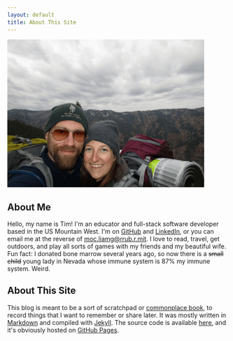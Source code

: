 ```yaml
---
layout: default
title: About This Site
---
```


<img class="center" src="/images/tim and katie.png" width="450" alt=""/>

## About Me  
Hello, my name is Tim! I'm an educator and full-stack software developer based in the US Mountain West. I'm on [GitHub](https://github.com/timburr1) and [LinkedIn](https://www.linkedin.com/in/timothy-burr-a39a8866), or you can email me at the reverse of moc.liamg@rrub.r.mit. I love to read, travel, get outdoors, and play all sorts of games with my friends and my beautiful wife. Fun fact: I donated bone marrow several years ago, so now there is a ~~small child~~ young lady in Nevada whose immune system is 87% my immune system. Weird.

## About This Site  
This blog is meant to be a sort of scratchpad or [commonplace book](https://en.wikipedia.org/wiki/Commonplace_book), to record things that I want to remember or share later. It was mostly written in [Markdown](https://daringfireball.net/projects/markdown/) and compiled with [Jekyll](https://jekyllrb.com/). The source code is available [here](https://github.com/timburr1/timburr1.github.io), and it's obviously hosted on [GitHub Pages](https://pages.github.com/).  